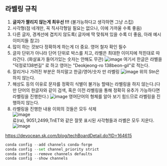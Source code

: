 라벨링 규칙
---
1. **글자가 짤리지 않는게 최우선 !!!** (불가능하다고 생각하면 그냥 스킵)
2. 사각형(점 네개만, 꼭 직사각형일 필요는 없으나, 이에 가까울 수록 좋음)
3. 다른 글자, 경계선에 겹치지 않도록( 글자에 딱 맞춰져 있을 수록 더 좋음, 아래 예시 이미지들 참고)
4. 많이 하는 것보다 정확하게 하는게 더 중요. 영어 철자 확인 필수
5. 글자 단위가 아니라 단어 단위로 박스를 치고, 라벨은 최대한 이미지에 적힌대로 따라간다. (화살표가 들어가있는 숫자는 안해도 무관)
![image](https://github.com/ili0820/a/assets/65278309/d712936d-9984-46a0-9819-cb640733f80b)
여기서 한글은 라벨을 "덕정로138번길" 로 하고 영어는 "Deokjeong-ro 138beon-gil"로 적는다.
6. 잘리거나 가려진 부분은 하지말고 한글/영어/숫자 만 라벨링
![image](https://github.com/ili0820/a/assets/65278309/93ee3815-0550-40cf-8a67-e1f59fa192b9)
위의 Stn은 하지 않는다.
7. 해상도 등의 이유로 문자를 정확히 식별이 불가능 할때는 라벨링을 하지 않는다.(다만 단어의 한글자와 같이 검색, 혹은 이전 라벨링을 통해 정확히 유추가 가능하다면 라벨링을 진행한다.)
![image](https://github.com/ili0820/a/assets/65278309/1fda011b-0b3f-42fe-829f-da53bbd2daf4)
영어단어의 형체를 알아 보기 힘드므로 라벨링을 진행하지 않는다.
8. 라벨링을 진행한 내용 이외의 것들은 모두 삭제<br>
![image](https://github.com/ili0820/a/assets/65278309/14dcf91a-e7b1-4ffd-a5f7-cf59a8fcf8ce)<br>
료(ra), 9051,2499,TnET와 같은 잘못 표시된 사각형들과 라벨은 모두 지운다.<br>
![image](https://github.com/ili0820/a/assets/65278309/a5f7a0b6-4cf9-433f-b36c-5661fa699426)



https://devocean.sk.com/blog/techBoardDetail.do?ID=164615
```python
conda config --add channels conda-forge
conda config --set channel_priority strict
conda config --remove channels defaults
conda config --show channels

```
